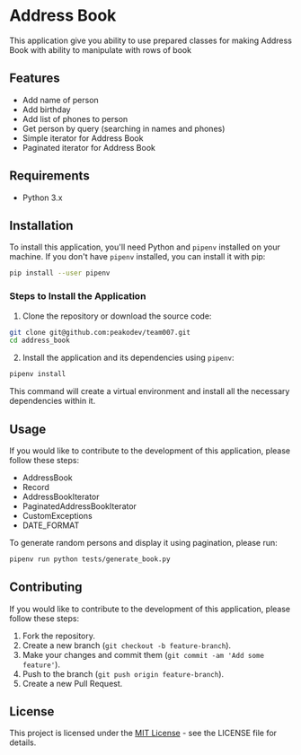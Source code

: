 # Address Book

This application give you ability to use prepared classes for making Address Book with ability to manipulate with rows of book

## Features

- Add name of person
- Add birthday
- Add list of phones to person
- Get person by query (searching in names and phones)
- Simple iterator for Address Book
- Paginated iterator for Address Book

## Requirements

- Python 3.x

## Installation

To install this application, you'll need Python and `pipenv` installed on your machine. If you don't have `pipenv` installed, you can install it with pip:

```bash
pip install --user pipenv
```

### Steps to Install the Application

1. Clone the repository or download the source code:

```bash
git clone git@github.com:peakodev/team007.git
cd address_book
```

2. Install the application and its dependencies using `pipenv`:

```bash
pipenv install
```

This command will create a virtual environment and install all the necessary dependencies within it.

## Usage

If you would like to contribute to the development of this application, please follow these steps:

 - AddressBook
 - Record
 - AddressBookIterator
 - PaginatedAddressBookIterator
 - CustomExceptions
 - DATE_FORMAT

To generate random persons and display it using pagination, please run:

```bash
pipenv run python tests/generate_book.py
```

## Contributing

If you would like to contribute to the development of this application, please follow these steps:

1. Fork the repository.
2. Create a new branch (`git checkout -b feature-branch`).
3. Make your changes and commit them (`git commit -am 'Add some feature'`).
4. Push to the branch (`git push origin feature-branch`).
5. Create a new Pull Request.

## License

This project is licensed under the [MIT License](LICENSE) - see the LICENSE file for details.
